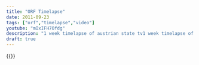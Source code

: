 ```yaml
---
title: "ORF Timelapse"
date: 2011-09-23
tags: ["orf","timelapse","video"]
youtube: "mIxIFH7Ofdg"
description: "1 week timelapse of austrian state tv1 week timelapse of austrian state tv"
draft: true
---
```

<!-- {{< background-youtube mIxIFH7Ofdg >}} -->
{{<youtube mIxIFH7Ofdg>}}

